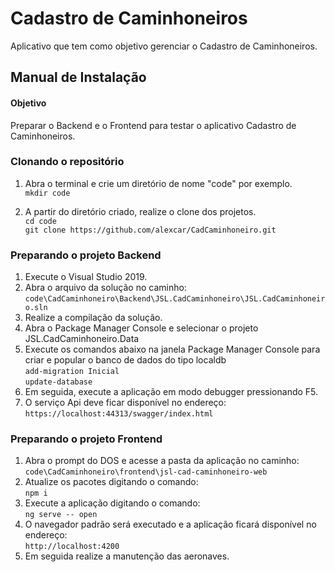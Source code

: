 # Cadastro de Caminhoneiros
Aplicativo que tem como objetivo gerenciar o Cadastro de Caminhoneiros.

## Manual de Instalação

#### Objetivo
Preparar o Backend e o Frontend para testar o aplicativo Cadastro de Caminhoneiros.

### Clonando o repositório
1. Abra o terminal e crie um diretório de nome "code" por exemplo.<br>
`mkdir code`

2. A partir do diretório criado, realize o clone dos projetos.<br>
`cd code`<br>
`git clone https://github.com/alexcar/CadCaminhoneiro.git`

### Preparando o projeto Backend
1. Execute o Visual Studio 2019.
2. Abra o arquivo da solução no caminho:<br> 
`code\CadCaminhoneiro\Backend\JSL.CadCaminhoneiro\JSL.CadCaminhoneiro.sln`
3. Realize a compilação da solução.
4. Abra o Package Manager Console e selecionar o projeto JSL.CadCaminhoneiro.Data
5. Execute os comandos abaixo na janela Package Manager Console para criar e popular o banco de dados do tipo localdb<br>
`add-migration Inicial`<br>
`update-database`
6. Em seguida, execute a aplicação em modo debugger pressionando F5.<br>
5. O serviço Api deve ficar disponível no endereço:<br> 
`https://localhost:44313/swagger/index.html`

### Preparando o projeto Frontend
1. Abra o prompt do DOS e acesse a pasta da aplicação no caminho:<br> 
`code\CadCaminhoneiro\frontend\jsl-cad-caminhoneiro-web`
2. Atualize os pacotes digitando o comando:<br> 
`npm i`
3. Execute a aplicação digitando o comando:<br> 
`ng serve -- open`
6. O navegador padrão será executado e a aplicação ficará disponível no endereço:<br> 
`http://localhost:4200`
7. Em seguida realize a manutenção das aeronaves.
